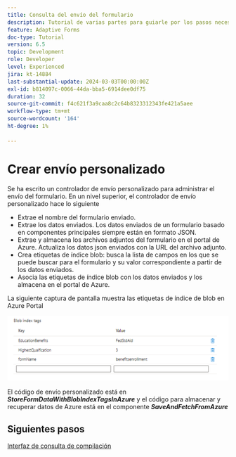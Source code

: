 ```yaml
---
title: Consulta del envío del formulario
description: Tutorial de varias partes para guiarle por los pasos necesarios para consultar los envíos de formularios almacenados en Azure Portal
feature: Adaptive Forms
doc-type: Tutorial
version: 6.5
topic: Development
role: Developer
level: Experienced
jira: kt-14884
last-substantial-update: 2024-03-03T00:00:00Z
exl-id: b814097c-0066-44da-bba5-6914dee0df75
duration: 32
source-git-commit: f4c621f3a9caa8c2c64b8323312343fe421a5aee
workflow-type: tm+mt
source-wordcount: '164'
ht-degree: 1%

---
```


# Crear envío personalizado

Se ha escrito un controlador de envío personalizado para administrar el envío del formulario. En un nivel superior, el controlador de envío personalizado hace lo siguiente

* Extrae el nombre del formulario enviado.
* Extrae los datos enviados. Los datos enviados de un formulario basado en componentes principales siempre están en formato JSON.
* Extrae y almacena los archivos adjuntos del formulario en el portal de Azure. Actualiza los datos json enviados con la URL del archivo adjunto.
* Crea etiquetas de índice blob: busca la lista de campos en los que se puede buscar para el formulario y su valor correspondiente a partir de los datos enviados.
* Asocia las etiquetas de índice blob con los datos enviados y los almacena en el portal de Azure.

La siguiente captura de pantalla muestra las etiquetas de índice de blob en Azure Portal

![blob-index-tags](assets/blob-index-tags.png)

El código de envío personalizado está en **_StoreFormDataWithBlobIndexTagsInAzure_** y el código para almacenar y recuperar datos de Azure está en el componente **_SaveAndFetchFromAzure_**

## Siguientes pasos

[Interfaz de consulta de compilación](./part3.md)
